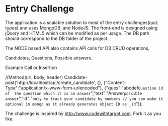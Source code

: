 # Entry Challenge
The application is a scalable solution to most of the entry challenges(quiz types) and uses MongoDB, and NodeJS. The front-end is designed using jQuery and HTML5 which can be modified as per usage.
The DB path should correspond to the DB folder of the project.

The NODE based API also contains APi calls for DB CRUD operations,

Candidates,
Questions,
Possible answers.

Example Call or Insertion

//Method(url, body, header)
Candidate-
post('http://localhost/api/create_candidate', {}, {"Content-Type":"application/x-www-form-urlencoded"}, {"ques":"abcdef`Question id of  the question which it is an answer`","text":"Answer`possible answer`","id":"`only to track your candidate by numbers // you can make it optional in mongo as it already generates object ID as _id`"});

The challenge is inspired by http://www.codewithtarget.com. 
Fork it as you like.




